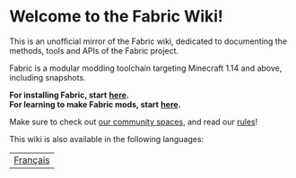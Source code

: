 # Welcome to the Fabric Wiki!

This is an unofficial mirror of the Fabric wiki, dedicated to documenting the methods, tools and APIs of the Fabric project.

Fabric is a modular modding toolchain targeting Minecraft 1.14 and above, including snapshots.

**For installing Fabric, start** [**here**](https://github.com/natanfudge/fabric-docs/tree/7fb3d105ebc79ceb2c12bcf20cd9317552b1612a/docs/setup/install.md)**.**  
**For learning to make Fabric mods, start** [**here**](https://github.com/natanfudge/fabric-docs/tree/7fb3d105ebc79ceb2c12bcf20cd9317552b1612a/docs/modding-tutorials/setup.md)**.**

Make sure to check out [our community spaces](http://fabricmc.net/discuss), and read our [rules](rules.md)!

This wiki is also available in the following languages:

|  |
| :--- |
| [Français](https://fabric-testing.gitbook.io/fabric-wiki/v/french/) |

